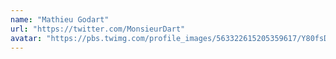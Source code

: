 ```yaml
---
name: "Mathieu Godart"
url: "https://twitter.com/MonsieurDart"
avatar: "https://pbs.twimg.com/profile_images/563322615205359617/Y80fsDXE_400x400.jpeg"
---
```

